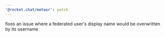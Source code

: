 ```yaml
---
'@rocket.chat/meteor': patch
---
```


fixes an issue where a federated user's display name would be overwritten by its username
